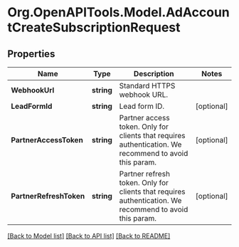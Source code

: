 # Org.OpenAPITools.Model.AdAccountCreateSubscriptionRequest

## Properties

Name | Type | Description | Notes
------------ | ------------- | ------------- | -------------
**WebhookUrl** | **string** | Standard HTTPS webhook URL. | 
**LeadFormId** | **string** | Lead form ID. | [optional] 
**PartnerAccessToken** | **string** | Partner access token. Only for clients that requires authentication. We recommend to avoid this param. | [optional] 
**PartnerRefreshToken** | **string** | Partner refresh token. Only for clients that requires authentication. We recommend to avoid this param. | [optional] 

[[Back to Model list]](../README.md#documentation-for-models) [[Back to API list]](../README.md#documentation-for-api-endpoints) [[Back to README]](../README.md)

